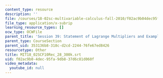 ```yaml
---
content_type: resource
description: ''
file: /courses/18-02sc-multivariable-calculus-fall-2010/f02ac9b04dec95fa9db837d6c81d060f_MIT18_02SCF10Rec_28_300k.srt
file_type: application/x-subrip
learning_resource_types: []
ocw_type: OCWFile
parent_title: 'Session 39: Statement of Lagrange Multipliers and Example'
parent_type: CourseSection
parent_uid: 353136b8-318c-d2cd-2244-76fe67ed8426
resourcetype: Other
title: MIT18_02SCF10Rec_28_300k.srt
uid: f02ac9b0-4dec-95fa-9db8-37d6c81d060f
video_metadata:
  youtube_id: null
---
```

